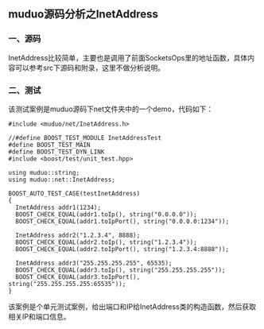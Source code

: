 ## muduo源码分析之InetAddress ##

### 一、源码 ###

InetAddress比较简单，主要也是调用了前面SocketsOps里的地址函数，具体内容可以参考src下源码和附录，这里不做分析说明。

### 二、测试 ###

该测试案例是muduo源码下net文件夹中的一个demo，代码如下：

	#include <muduo/net/InetAddress.h>

	//#define BOOST_TEST_MODULE InetAddressTest
	#define BOOST_TEST_MAIN
	#define BOOST_TEST_DYN_LINK
	#include <boost/test/unit_test.hpp>

	using muduo::string;
	using muduo::net::InetAddress;

	BOOST_AUTO_TEST_CASE(testInetAddress)
	{
	  InetAddress addr1(1234);
	  BOOST_CHECK_EQUAL(addr1.toIp(), string("0.0.0.0"));
	  BOOST_CHECK_EQUAL(addr1.toIpPort(), string("0.0.0.0:1234"));

	  InetAddress addr2("1.2.3.4", 8888);
	  BOOST_CHECK_EQUAL(addr2.toIp(), string("1.2.3.4"));
	  BOOST_CHECK_EQUAL(addr2.toIpPort(), string("1.2.3.4:8888"));

	  InetAddress addr3("255.255.255.255", 65535);
	  BOOST_CHECK_EQUAL(addr3.toIp(), string("255.255.255.255"));
	  BOOST_CHECK_EQUAL(addr3.toIpPort(), string("255.255.255.255:65535"));
	}

该案例是个单元测试案例，给出端口和IP给InetAddress类的构造函数，然后获取相关IP和端口信息。

